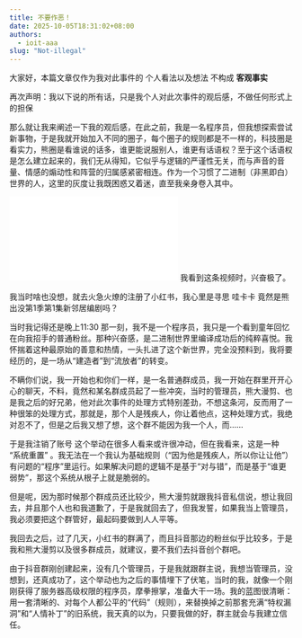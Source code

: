 ```yaml
---
title: 不要作恶！
date: 2025-10-05T18:31:02+08:00
authors:
  - ioit-aaa
slug: "Not-illegal"
---
```


大家好，本篇文章仅作为我对此事件的 个人看法以及想法 不构成 **客观事实**

再次声明：我以下说的所有话，只是我个人对此次事件的观后感，不做任何形式上的担保

那么就让我来阐述一下我的观后感，在此之前，我是一名程序员，但我想探索尝试新事物，于是我就开始加入不同的圈子，每个圈子的规则都是不一样的，科技圈是看实力，熊圈是看谁说的话多，谁更能说服别人，谁更有话语权？至于这个话语权是怎么建立起来的，我们无从得知，它似乎与逻辑的严谨性无关，而与声音的音量、情感的煽动性和阵营的归属感紧密相连。作为一个习惯了二进制（非黑即白）世界的人，这里的灰度让我既困惑又着迷，直至我亲身卷入其中。

<iframe src="//player.bilibili.com/player.html?isOutside=true&aid=115321247702134&bvid=BV1JXxMzgEfW&cid=32857458369&p=1" scrolling="no" border="0" frameborder="no" framespacing="0" allowfullscreen="true"></iframe>
我看到这条视频时，兴奋极了。

我当时啥也没想，就去火急火燎的注册了小红书，我心里是寻思 哇卡卡 竟然是熊出没第1季第1集新邻居编剧吗？

当时我记得还是晚上11:30 那一刻，我不是一个程序员，我只是一个看到童年回忆在向我招手的普通粉丝。那种兴奋感，是二进制世界里编译成功后的纯粹喜悦。我怀揣着这种最原始的善意和热情，一头扎进了这个新世界，完全没预料到，我将要经历的，是一场从“建造者”到“流放者”的转变。

不瞒你们说，我一开始也和你们一样，是一名普通群成员，我一开始在群里开开心心的聊天，不料，竟然和某名群成员起了一些冲突，当时的管理员，熊大漫剪、也是我之后的好兄弟，他对此次事件的处理方式特别差劲，不想这条河，反而用了一种很笨的处理方式，那就是，那个人是残疾人，你让着他点，这种处理方式，我绝对忍不了，但是之后我又想了想，这个群不能因为我一个人，而……

于是我注销了账号 这个举动在很多人看来或许很冲动，但在我看来，这是一种 “系统重置” 。我无法在一个我认为基础规则（“因为他是残疾人，所以你让让他”）有问题的“程序”里运行。如果解决问题的逻辑不是基于“对与错”，而是基于“谁更弱势”，那这个系统从根子上就是脆弱的。

但是呢，因为那时候那个群成员还比较少，熊大漫剪就跟我抖音私信说，想让我回去，并且那个人也和我道歉了，于是我就回去了，但我发誓，如果我当上管理员，我必须要把这个群管好，最起码要做到人人平等。

我回去之后，过了几天，小红书的群满了，而且抖音那边的粉丝似乎比较多，于是我和熊大漫剪以及很多群成员，就建议，要不我们去抖音创个群吧。

由于抖音群刚创建起来，没有几个管理员，于是我就跟群主说，我想当管理员，没想到，还真成功了，这个举动也为之后的事情埋下了伏笔，当时的我，就像一个刚刚获得了服务器高级权限的程序员，摩拳擦掌，准备大干一场。我的蓝图很清晰：用一套清晰的、对每个人都公平的“代码”（规则），来替换掉之前那套充满“特权漏洞”和“人情补丁”的旧系统，我天真的以为，只要我做的好，群主就会与我建立信任。

